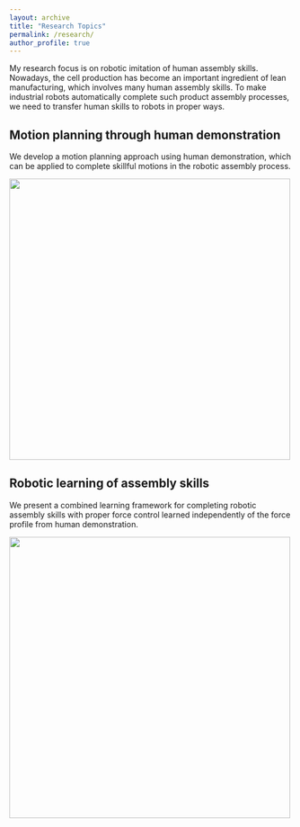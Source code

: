 ```yaml
---
layout: archive
title: "Research Topics"
permalink: /research/
author_profile: true
---
```


My research focus is on robotic imitation of human assembly skills. Nowadays, the cell production has become an important ingredient of lean manufacturing, which involves many human assembly skills. To make industrial robots automatically complete such product assembly processes, we need to transfer human skills to robots in proper ways.

## Motion planning through human demonstration

We develop a motion planning approach using human demonstration, which can be applied to complete skillful motions in the robotic assembly process. 

<img align="center" width="500" src="https://wangyan-hlab.github.io/images/motionplanning.jpg">

## Robotic learning of assembly skills

We present a combined learning framework for completing robotic assembly skills with proper force control learned independently of the force profile from human demonstration.

<img align="center" width="500" src="https://wangyan-hlab.github.io/images/combinedlearning.png">
